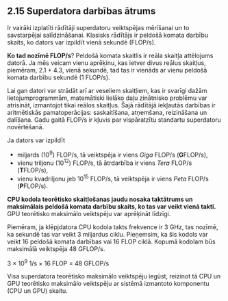 ## 2.15 Superdatora darbības ātrums

Ir vairāki izplatīti rādītāji superdatoru veiktspējas mērīšanai un to savstarpējai salīdzināšanai. Klasisks rādītājs ir peldošā komata darbību skaits, ko dators var izpildīt vienā sekundē (FLOP/s).

**Ko tad nozīmē FLOP/s**? 
Peldošā komata skaitlis ir reāla skaitļa attēlojums datorā. Ja mēs veicam vienu aprēķinu, kas ietver divus reālus skaitļus, piemēram, 2.1 + 4.3, vienā sekundē, tad tas ir vienāds ar vienu peldošā komata darbību sekundē (1 FLOP/s).

Lai gan datori var strādāt arī ar veseliem skaitļiem, kas ir svarīgi dažām lietojumprogrammām, matemātiski lielāko daļu zinātnisko problēmu var atrisināt, izmantojot tikai reālos skaitļus. Šajā rādītājā iekļautās darbības ir aritmētiskās pamatoperācijas: saskaitīšana, atņemšana, reizināšana un dalīšana. Gadu gaitā FLOP/s ir kļuvis par vispāratzītu standartu superdatoru novērtēšanā.

Ja dators var izpildīt
+ miljards (10<sup>9</sup>) FLOP/s, tā veiktspēja ir viens *Giga* FLOP/s (**G**FLOP/s),
+ vienu triljonu (10<sup>12</sup>) FLOP/s, tā ātrdarbība ir viens *Tera* FLOP/s (**T**FLOP/s),
+ vienu kvadriljonu jeb 10<sup>15</sup> FLOP/s, tā veiktspēja ir viens *Peta* FLOP/s (**P**FLOP/s).

**CPU kodola teorētisko skaitļošanas jaudu nosaka taktātrums un maksimālais peldošā komata darbību skaits, ko tas var veikt vienā taktī.** GPU teorētisko maksimālo veiktspēju var aprēķināt līdzīgi.

Piemēram, ja klēpjdatora CPU kodola takts frekvence ir 3 GHz, tas nozīmē, ka sekundē tas var veikt 3 miljardus ciklu.
Pieņemsim, ka šis kodols var veikt 16 peldošā komata darbības vai 16 FLOP ciklā. Kopumā kodolam būs maksimālā veiktspēja 48 GFLOP/s.

3 × 10<sup>9</sup> 1/s × 16 FLOP = 48 GFLOP/s

Visa superdatora teorētisko maksimālo veiktspēju iegūst, reizinot tā CPU un GPU teorētisko maksimālo veiktspēju ar sistēmā izmantoto komponentu (CPU un GPU) skaitu.
